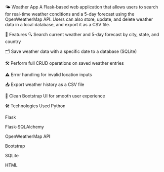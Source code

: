 🌤️ Weather App
A Flask-based web application that allows users to search for real-time weather conditions and a 5-day forecast using the OpenWeatherMap API. Users can also store, update, and delete weather data in a local database, and export it as a CSV file.

🚀 Features
🔍 Search current weather and 5-day forecast by city, state, and country

🗂️ Save weather data with a specific date to a database (SQLite)

🛠️ Perform full CRUD operations on saved weather entries

⚠️ Error handling for invalid location inputs

📤 Export weather history as a CSV file

🎨 Clean Bootstrap UI for smooth user experience

🛠️ Technologies Used
Python

Flask

Flask-SQLAlchemy

OpenWeatherMap API

Bootstrap

SQLite

HTML
